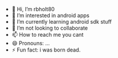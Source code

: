 - 👋 Hi, I’m rbholt80
- 👀 I’m interested in android apps
- 🌱 I’m currently learning android sdk stuff
- 💞️ I’m not looking to collaborate
- 📫 How to reach me you cant
- 😄 Pronouns: ...
- ⚡ Fun fact: i was born dead.

<!---
rbholt80/rbholt80 is a ✨ special ✨ repository because its `README.md` (this file) appears on your GitHub profile.
You can click the Preview link to take a look at your changes.
--->
